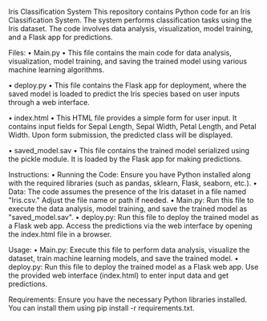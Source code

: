 Iris Classification System
This repository contains Python code for an Iris Classification System. The system performs classification tasks using the Iris dataset. 
The code involves data analysis, visualization, model training, and a Flask app for predictions.

Files:
•	Main.py
•	This file contains the main code for data analysis, visualization, model training, and saving the trained model using various machine learning algorithms.

•	deploy.py
•	This file contains the Flask app for deployment, where the saved model is loaded to predict the Iris species based on user inputs through a web interface.

•	index.html
•	This HTML file provides a simple form for user input. It contains input fields for Sepal Length, Sepal Width, Petal Length, and Petal Width. 
  Upon form submission, the predicted class will be displayed.

•	saved_model.sav
•	This file contains the trained model serialized using the pickle module. It is loaded by the Flask app for making predictions.

Instructions:
•	Running the Code: Ensure you have Python installed along with the required libraries (such as pandas, sklearn, Flask, seaborn, etc.).
•	Data: The code assumes the presence of the Iris dataset in a file named "Iris.csv." Adjust the file name or path if needed.
•	Main.py: Run this file to execute the data analysis, model training, and save the trained model as "saved_model.sav".
•	deploy.py: Run this file to deploy the trained model as a Flask web app. Access the predictions via the web interface by opening the index.html file in a browser.

Usage:
•	Main.py: Execute this file to perform data analysis, visualize the dataset, train machine learning models, and save the trained model.
•	deploy.py: Run this file to deploy the trained model as a Flask web app. Use the provided web interface (index.html) to enter input data and get predictions.

Requirements:
Ensure you have the necessary Python libraries installed. You can install them using pip install -r requirements.txt.

